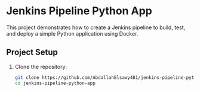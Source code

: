 # Jenkins Pipeline Python App

This project demonstrates how to create a Jenkins pipeline to build, test, and deploy a simple Python application using Docker.

## Project Setup

1. Clone the repository:
   ```bash
   git clone https://github.com/AbdallahElsawy481/jenkins-pipeline-python-app.git
   cd jenkins-pipeline-python-app

